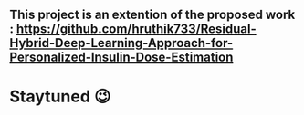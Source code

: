 ## This project is an extention of the proposed work : https://github.com/hruthik733/Residual-Hybrid-Deep-Learning-Approach-for-Personalized-Insulin-Dose-Estimation
# Staytuned 😉